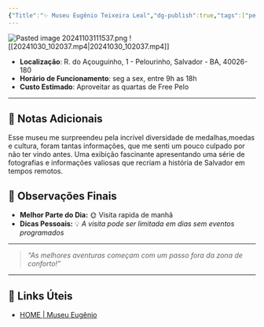 ```yaml
---
{"Title":"✨ Museu Eugênio Teixeira Leal","dg-publish":true,"tags":["pessoal/viagem","pessoal/lugares/museus"],"permalink":"/4-review-do-caos/museu-eugenio-teixeira-leal/","dgPassFrontmatter":true}
---
```


![Pasted image 20241103111537.png](/img/user/0.Settings/img/Pasted%20image%2020241103111537.png)
![[20241030_102037.mp4\|20241030_102037.mp4]]
- **Localização**: R. do Açouguinho, 1 - Pelourinho, Salvador - BA, 40026-180
- **Horário de Funcionamento**: seg a sex, entre 9h as 18h
- **Custo Estimado**: Aproveitar as quartas de Free Pelo
---
## 📔 Notas Adicionais
Esse museu me surpreendeu pela incrível diversidade de medalhas,moedas e cultura, foram tantas informações, que me senti um pouco culpado por não ter vindo antes. 
Uma exibição fascinante apresentando uma série de fotografias e informações valiosas que recriam a história de Salvador em tempos remotos.
## 🌈 Observações Finais
- **Melhor Parte do Dia:** 🌞 Visita rapida de manhã
- **Dicas Pessoais:** 💡 _A visita pode ser limitada em dias sem eventos programados_
---
> _“As melhores aventuras começam com um passo fora da zona de conforto!”_
---
## 🔗 Links Úteis
- [HOME | Museu Eugênio](https://www.museueugenioteixeiraleal.org/)
